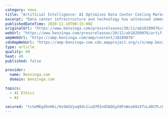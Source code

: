 ```yaml
---
category: news
title: "Artificial Intelligence: AI Optimizes Data Center Cooling Market Growth – Arizton"
excerpt: "Data center infrastructure and technology has witnessed immense transformations during the last decade. From incorporating remoting monitoring to machine learning, there have"
publishedDateTime: 2020-11-10T00:15:00Z
originalUrl: "https://www.benzinga.com/pressreleases/20/11/ab18289076/artificial-intelligence-ai-optimizes-data-center-cooling-market-growth-arizton"
webUrl: "https://www.benzinga.com/pressreleases/20/11/ab18289076/artificial-intelligence-ai-optimizes-data-center-cooling-market-growth-arizton"
ampWebUrl: "https://amp.benzinga.com/amp/content/18289076"
cdnAmpWebUrl: "https://amp-benzinga-com.cdn.ampproject.org/c/s/amp.benzinga.com/amp/content/18289076"
type: article
quality: 49
heat: 49
published: false

provider:
  name: Benzinga.com
  domain: benzinga.com

topics:
  - AI Ethics
  - AI

secured: "tcSeMEgdhnH6i/HzdmSUjwq9dc1iuQ7RIndS8QGyG9FxWxoA9zXTsL4OCPLcQdST1AWSWDUHafFNO9MQU8RpAVXs56d25nfPHasEu3WPohD4Ex3J/RtYaA2rWN3mfmsMBuKvHuLNtSvBKaUO1vvH6BweUuHmVKNIsT2Mg9pb1mSB0zTtqt4dU72LI0TFxx2UtszYlXus4vuaY6/Zr7+o5ZiaiOza7PQKRaJoxLhpuMJFQ9+hjRQ5TsloXFFKYwGzTGU5nFjcPfoJE3uGFx+Ut36WCWz28lY2iGrvEDsl6+73dd24DOBe27AWe6DHkGw5nLSp3/X6XuS6t6x0aZj9dx4CrvoqpsOh79GnM6qWs74=;IYZmO28CbLSsgOjWuDXssQ=="
---
```


